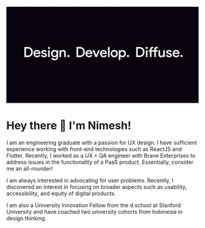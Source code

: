 ![Developer and Designer](https://github.com/nimeshm05/nimeshm05/blob/main/IMG_20210702_0107291.jpg)

# Hey there 👋 I'm Nimesh!

I am an engineering graduate with a passion for UX design. I have sufficient experience working with front-end technologies such as ReactJS and Flutter. Recently, I worked as a UX + QA engineer with Brane Enterprises to address issues in the functionality of a PaaS product. Essentially, consider me an all-rounder!

I am always interested in advocating for user problems. Recently, I discovered an interest in focusing on broader aspects such as usability, accessibility, and equity of digital products.

I am also a University Innovation Fellow from the d.school at Stanford University and have coached two university cohorts from Indonesia in design thinking.
